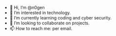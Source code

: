 - 👋 Hi, I’m @n0gen
- 👀 I’m interested in technology.
- 🌱 I’m currently learning coding and cyber security.
- 💞️ I’m looking to collaborate on projects.
- 📫 How to reach me: per email.

<!---
n0gen/n0gen is a ✨ special ✨ repository because its `README.md` (this file) appears on your GitHub profile.
You can click the Preview link to take a look at your changes.
--->
